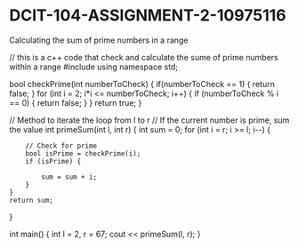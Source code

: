 # DCIT-104-ASSIGNMENT-2-10975116
Calculating the sum of prime numbers in a range 

// this is a c++ code that check and calculate the sume of prime numbers within a range 
#include <iostream>
using namespace std;

bool checkPrime(int numberToCheck)
{
	if(numberToCheck == 1) {
		return false;
	}
	for (int i = 2; i*i <= numberToCheck; i++) {
		if (numberToCheck % i == 0) {
			return false;
		}
	}
	return true;
}

// Method to iterate the loop from l to r
// If the current number is prime, sum the value
int primeSum(int l, int r)
{
	int sum = 0;
	for (int i = r; i >= l; i--) {

		// Check for prime
		bool isPrime = checkPrime(i);
		if (isPrime) {

			sum = sum + i;
		}
	}
	return sum;
}

int main()
{
	int l = 2, r = 67;
	cout << primeSum(l, r);
}
